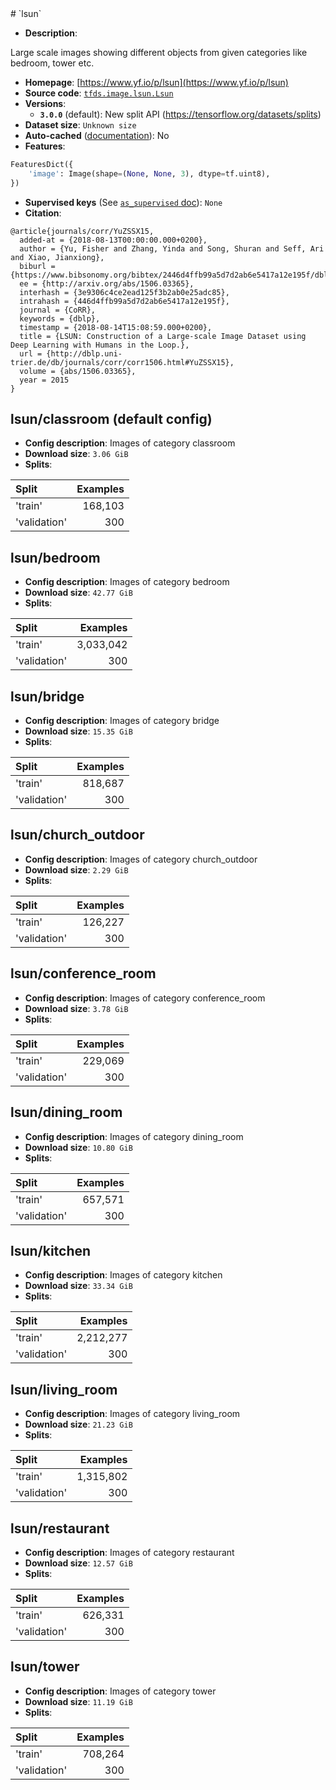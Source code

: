 <div itemscope itemtype="http://schema.org/Dataset">
  <div itemscope itemprop="includedInDataCatalog" itemtype="http://schema.org/DataCatalog">
    <meta itemprop="name" content="TensorFlow Datasets" />
  </div>
  <meta itemprop="name" content="lsun" />
  <meta itemprop="description" content="Large scale images showing different objects from given categories like bedroom, tower etc.&#10;&#10;To use this dataset:&#10;&#10;```python&#10;import tensorflow_datasets as tfds&#10;&#10;ds = tfds.load(&#x27;lsun&#x27;, split=&#x27;train&#x27;)&#10;for ex in ds.take(4):&#10;  print(ex)&#10;```&#10;&#10;See [the guide](https://www.tensorflow.org/datasets/overview) for more&#10;informations on [tensorflow_datasets](https://www.tensorflow.org/datasets).&#10;&#10;" />
  <meta itemprop="url" content="https://www.tensorflow.org/datasets/catalog/lsun" />
  <meta itemprop="sameAs" content="https://www.yf.io/p/lsun" />
  <meta itemprop="citation" content="@article{journals/corr/YuZSSX15,&#10;  added-at = {2018-08-13T00:00:00.000+0200},&#10;  author = {Yu, Fisher and Zhang, Yinda and Song, Shuran and Seff, Ari and Xiao, Jianxiong},&#10;  biburl = {https://www.bibsonomy.org/bibtex/2446d4ffb99a5d7d2ab6e5417a12e195f/dblp},&#10;  ee = {http://arxiv.org/abs/1506.03365},&#10;  interhash = {3e9306c4ce2ead125f3b2ab0e25adc85},&#10;  intrahash = {446d4ffb99a5d7d2ab6e5417a12e195f},&#10;  journal = {CoRR},&#10;  keywords = {dblp},&#10;  timestamp = {2018-08-14T15:08:59.000+0200},&#10;  title = {LSUN: Construction of a Large-scale Image Dataset using Deep Learning with Humans in the Loop.},&#10;  url = {http://dblp.uni-trier.de/db/journals/corr/corr1506.html#YuZSSX15},&#10;  volume = {abs/1506.03365},&#10;  year = 2015&#10;}&#10;" />
</div>
# `lsun`

*   **Description**:

Large scale images showing different objects from given categories like bedroom,
tower etc.

*   **Homepage**: [https://www.yf.io/p/lsun](https://www.yf.io/p/lsun)
*   **Source code**:
    [`tfds.image.lsun.Lsun`](https://github.com/tensorflow/datasets/tree/master/tensorflow_datasets/image/lsun.py)
*   **Versions**:
    *   **`3.0.0`** (default): New split API
        (https://tensorflow.org/datasets/splits)
*   **Dataset size**: `Unknown size`
*   **Auto-cached**
    ([documentation](https://www.tensorflow.org/datasets/performances#auto-caching)):
    No
*   **Features**:

```python
FeaturesDict({
    'image': Image(shape=(None, None, 3), dtype=tf.uint8),
})
```
*   **Supervised keys** (See
    [`as_supervised` doc](https://www.tensorflow.org/datasets/api_docs/python/tfds/load)):
    `None`
*   **Citation**:

```
@article{journals/corr/YuZSSX15,
  added-at = {2018-08-13T00:00:00.000+0200},
  author = {Yu, Fisher and Zhang, Yinda and Song, Shuran and Seff, Ari and Xiao, Jianxiong},
  biburl = {https://www.bibsonomy.org/bibtex/2446d4ffb99a5d7d2ab6e5417a12e195f/dblp},
  ee = {http://arxiv.org/abs/1506.03365},
  interhash = {3e9306c4ce2ead125f3b2ab0e25adc85},
  intrahash = {446d4ffb99a5d7d2ab6e5417a12e195f},
  journal = {CoRR},
  keywords = {dblp},
  timestamp = {2018-08-14T15:08:59.000+0200},
  title = {LSUN: Construction of a Large-scale Image Dataset using Deep Learning with Humans in the Loop.},
  url = {http://dblp.uni-trier.de/db/journals/corr/corr1506.html#YuZSSX15},
  volume = {abs/1506.03365},
  year = 2015
}
```

## lsun/classroom (default config)

*   **Config description**: Images of category classroom
*   **Download size**: `3.06 GiB`
*   **Splits**:

Split        | Examples
:----------- | -------:
'train'      | 168,103
'validation' | 300

## lsun/bedroom

*   **Config description**: Images of category bedroom
*   **Download size**: `42.77 GiB`
*   **Splits**:

Split        | Examples
:----------- | --------:
'train'      | 3,033,042
'validation' | 300

## lsun/bridge

*   **Config description**: Images of category bridge
*   **Download size**: `15.35 GiB`
*   **Splits**:

Split        | Examples
:----------- | -------:
'train'      | 818,687
'validation' | 300

## lsun/church_outdoor

*   **Config description**: Images of category church_outdoor
*   **Download size**: `2.29 GiB`
*   **Splits**:

Split        | Examples
:----------- | -------:
'train'      | 126,227
'validation' | 300

## lsun/conference_room

*   **Config description**: Images of category conference_room
*   **Download size**: `3.78 GiB`
*   **Splits**:

Split        | Examples
:----------- | -------:
'train'      | 229,069
'validation' | 300

## lsun/dining_room

*   **Config description**: Images of category dining_room
*   **Download size**: `10.80 GiB`
*   **Splits**:

Split        | Examples
:----------- | -------:
'train'      | 657,571
'validation' | 300

## lsun/kitchen

*   **Config description**: Images of category kitchen
*   **Download size**: `33.34 GiB`
*   **Splits**:

Split        | Examples
:----------- | --------:
'train'      | 2,212,277
'validation' | 300

## lsun/living_room

*   **Config description**: Images of category living_room
*   **Download size**: `21.23 GiB`
*   **Splits**:

Split        | Examples
:----------- | --------:
'train'      | 1,315,802
'validation' | 300

## lsun/restaurant

*   **Config description**: Images of category restaurant
*   **Download size**: `12.57 GiB`
*   **Splits**:

Split        | Examples
:----------- | -------:
'train'      | 626,331
'validation' | 300

## lsun/tower

*   **Config description**: Images of category tower
*   **Download size**: `11.19 GiB`
*   **Splits**:

Split        | Examples
:----------- | -------:
'train'      | 708,264
'validation' | 300
